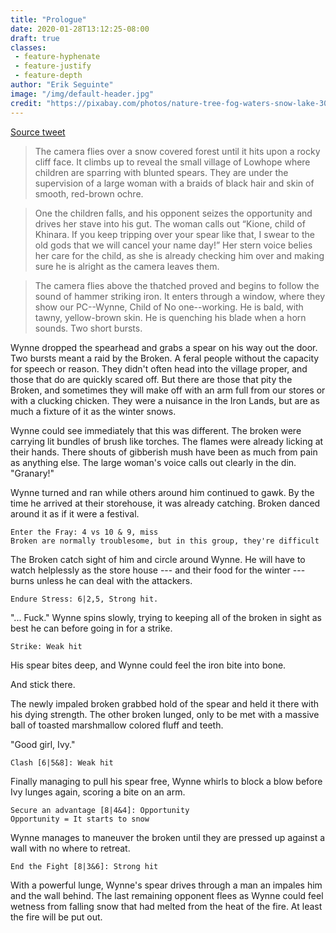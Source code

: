 ```yaml
---
title: "Prologue"
date: 2020-01-28T13:12:25-08:00
draft: true
classes:
 - feature-hyphenate
 - feature-justify
 - feature-depth
author: "Erik Seguinte"
image: "/img/default-header.jpg"
credit: "https://pixabay.com/photos/nature-tree-fog-waters-snow-lake-3091991/"
---
```

[Source tweet](https://twitter.com/primefactorx01/status/1222635972132663302)

> The camera flies over a snow covered forest until it hits upon a rocky cliff face. It climbs up to reveal the small village of Lowhope where children are sparring with blunted spears.  They are under the supervision of a large woman with a braids of black hair and skin of smooth, red-brown ochre.

> One the children falls, and his opponent seizes the opportunity and drives her stave into his gut. The woman calls out “Kione, child of Khinara. If you keep tripping over your spear like that, I swear to the old gods that we will cancel your name day!” Her stern voice belies her care for the child, as she is already checking him over and making sure he is alright as the camera leaves them.

> The camera flies above the thatched proved and begins to follow the sound of hammer striking iron. It enters through a window, where they show our PC--Wynne, Child of No one--working. He is bald, with tawny, yellow-brown skin. He is quenching his blade when a horn sounds. Two short bursts.

Wynne dropped the spearhead and grabs a spear on his way out the door. Two bursts meant a raid by the Broken. A feral people without the capacity for speech or reason. They didn't often head into the village proper, and those that do are quickly scared off. But there are those that pity the Broken, and sometimes they will make off with an arm full from our stores or with a clucking chicken. They were a nuisance in the Iron Lands, but are as much a fixture of it as the winter snows.

Wynne could see immediately that this was different. The broken were carrying lit bundles of brush like torches. The flames were already licking at their hands. There shouts of gibberish mush have been as much from pain as anything else. The large woman's voice calls out clearly in the din. "Granary!"

Wynne turned and ran while others around him continued to gawk. By the time he arrived at their storehouse, it was already catching. Broken danced around it as if it were a festival.

    Enter the Fray: 4 vs 10 & 9, miss
    Broken are normally troublesome, but in this group, they're difficult
    
The Broken catch sight of him and circle around Wynne. He will have to watch helplessly as the store house --- and their food for the winter --- burns unless he can deal with the attackers.

    Endure Stress: 6|2,5, Strong hit.
    
"... Fuck." Wynne spins slowly, trying to keeping all of the broken in sight as best he can before going in for a strike.

    Strike: Weak hit
    
His spear bites deep, and Wynne could feel the iron bite into bone.

And stick there.

The newly impaled broken grabbed hold of the spear and held it there with his dying strength. The other broken lunged, only to be met with a massive ball of toasted marshmallow colored fluff and teeth.

"Good girl, Ivy."

    Clash [6|5&8]: Weak hit
    
Finally managing to pull his spear free, Wynne whirls to block a blow before Ivy lunges again, scoring a bite on an arm.

    Secure an advantage [8|4&4]: Opportunity
    Opportunity = It starts to snow

Wynne manages to maneuver the broken until they are pressed up against a wall with no where to retreat.

    End the Fight [8|3&6]: Strong hit
    
With a powerful lunge, Wynne's spear drives through a man an impales him and the wall behind. The last remaining opponent flees as Wynne could feel wetness from falling snow that had melted from the heat of the fire. At least the fire will be put out.

